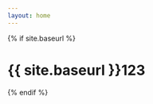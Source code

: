 ```yaml
---
layout: home
---
```


  {% if site.baseurl %}
    <h1 class="page-heading">{{ site.baseurl }}123</h1>
  {% endif %}